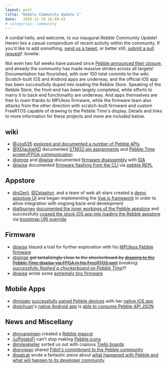 ```yaml
---
layout: post
title: "Rebble Community Update 1"
date:   2016-12-19 18:49:42
# categories: community
---
```


A cordial hello, and welcome, to our inaugural *Rebble Community Update*!  Herein lies a casual compendium of recent activity within the community.  If you'd like to add something, [send us a tweet](https://twitter.com/pebble_dev), or better still, [submit a pull request](https://github.com/pebble-dev/pebble-dev.github.io/pulls)! :bowtie:  

Not even two full weeks have passed since [Pebble announced their closure](https://blog.getpebble.com/2016/12/07/fitbit/), and already the community has made massive strides across all targets!  Documentation has flourished, with over 100 total commits to the wiki.  Scratch-built iOS and Android apps are underway, and the official iOS app has been successfully duped into loading the Rebble Store.  Speaking of the Rebble Store, the front end has been largely completed, while efforts to marry it to back end functionality are underway.  And apps themselves are free to roam thanks to MPUless firmware, while the firmware team also attacks from the other direction with scratch-built firmware and custom FreeRTOS capable of drawing to the Pebble Time's display.  Details and links to more information for these projects and more are included below.  

## wiki

* [@Jos635](https://github.com/Jos635) [explored and documented a number of Pebble APIs](https://github.com/pebble-dev/wiki/wiki/Appstore#api-info)
* [@XDjackieXD](https://github.com/XDjackieXD) documented [STM32 pin assignments](https://github.com/pebble-dev/wiki/wiki/Pin-Assignments) and [Pebble Time screen/FPGA communication](https://github.com/pebble-dev/wiki/wiki/Snowy-Screen)
* [@ginge](https://github.com/ginge) and [@jwise](https://github.com/jwise) documented [firmware disassembly](https://github.com/pebble-dev/wiki/wiki/Assorted-IDA-notes) with [IDA](https://www.hex-rays.com/products/ida/index.shtml)
* [@jwise](https://github.com/jwise) documented [firmware flashing from the CLI](https://github.com/pebble-dev/wiki/wiki/Firmware%3A-Flashing-from-a-computer) via [pebble REPL](https://developer.pebble.com/guides/tools-and-resources/pebble-tool/#pebble-interaction)

## Appstore

* [@sGerli](https://github.com/sGerli), [@Zetaphor](https://github.com/Zetaphor), and a team of web all-stars created a [demo appstore UI](http://rebble.io/The-Panic-Store/) and began implementing the [Vue.js framework](https://vuejs.org/) in order to allow integration with ongoing back-end development
* [@afourney](https://github.com/afourney) [documented the inner workings of the Pebble appstore](https://github.com/pebble-dev/wiki/wiki/Reverse-Engineering-the-Official-App-Store) and successfully [coaxed the stock iOS app into loading the Rebble appstore](https://github.com/pebble-dev/wiki/wiki/Appstore#new-host-your-own-app-appstore-in-the-pebble-ios-app) via [bootstrap URI override](https://github.com/pebble-dev/wiki/wiki/Mobile-Application-URI-Bootstrap)

## Firmware

* [@jwise](https://github.com/jwise) blazed a trail for further exploration with his [MPUless Pebble firmware](https://github.com/pebble-dev/wiki/wiki/MPUless-Pebble)
* [@ginge](https://github.com/ginge) ~~got tantalizingly close to the checkerboard by [drawing to the Pebble Time display via FPGA in his FreeRTOS port](https://github.com/ginge/FreeRTOS-Pebble)~~ *breaking: [successfully flashed a checkerboard on Pebble Time](https://youtu.be/_IiCGeqjdI4)!!!*
* [@jwise](https://github.com/jwise) wrote some [extremely tiny firmware](https://github.com/pebble-dev/ufw)

## Mobile Apps

* [@misato](https://github.com/misato) [successfully paired Pebble devices](http://blog.misato.es/2016/12/15/rebble-ios-day-2-pairing/) with her [native iOS app](http://blog.misato.es/category/desarrollo/pebble/)
* [@qichuan](https://github.com/qichuan)'s [native Android app](https://github.com/pebble-dev/android-store-app) is [able to consume Pebble API JSON](/images/community-update/Screenshot_20161219-223059.jpg)

## News and Miscellany

* [@mvaneijgen](https://github.com/mvaneijgen) created a [Rebble mascot](http://rebble.io/The-Panic-Store/404.html)
* [/u/PotatoFi](https://www.reddit.com/user/PotatoFi) can't stop making [Pebble icons](https://www.reddit.com/r/pebbledevelopers/comments/5i4h3k/ill_draw_a_free_icon_for_your_watchapp/)
* [@mileskjeller](https://github.com/mileskjeller) sorted us out with copious [Trello boards](https://trello.com/rebble)
* [@orviwan](https://github.com/orviwan) shared [Fitbit's commitment to the Pebble community](https://developer.pebble.com/blog/2016/12/14/first-steps-forward-with-fitbit/)
* [@patcat](https://github.com/patcat) wrote a fantastic piece about [what happened with Pebble and what will happen to its developer community](https://devdiner.com/wearables/what-happened-with-pebble-and-what-will-happen-to-its-developer-community)

